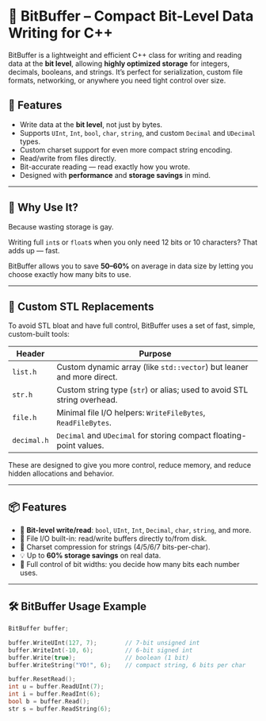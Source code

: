 

# 🧠 BitBuffer – Compact Bit-Level Data Writing for C++

BitBuffer is a lightweight and efficient C++ class for writing and reading data at the **bit level**, allowing **highly optimized storage** for integers, decimals, booleans, and strings. It’s perfect for serialization, custom file formats, networking, or anywhere you need tight control over size.

## 🚀 Features

- Write data at the **bit level**, not just by bytes.
- Supports `UInt`, `Int`, `bool`, `char`, `string`, and custom `Decimal` and `UDecimal` types.
- Custom charset support for even more compact string encoding.
- Read/write from files directly.
- Bit-accurate reading — read exactly how you wrote.
- Designed with **performance** and **storage savings** in mind.

---

## 🧩 Why Use It?

Because wasting storage is gay.

Writing full `int`s or `float`s when you only need 12 bits or 10 characters? That adds up — fast.

BitBuffer allows you to save **50–60%** on average in data size by letting you choose exactly how many bits to use.

---

## 🔧 Custom STL Replacements

To avoid STL bloat and have full control, BitBuffer uses a set of fast, simple, custom-built tools:

| Header       | Purpose                                                                 |
|--------------|-------------------------------------------------------------------------|
| `list.h`     | Custom dynamic array (like `std::vector`) but leaner and more direct.   |
| `str.h`      | Custom string type (`str`) or alias; used to avoid STL string overhead. |
| `file.h`     | Minimal file I/O helpers: `WriteFileBytes`, `ReadFileBytes`.            |
| `decimal.h`  | `Decimal` and `UDecimal` for storing compact floating-point values.     |

These are designed to give you more control, reduce memory, and reduce hidden allocations and behavior.

---

## 📦 Features

- 🔬 **Bit-level write/read**: `bool`, `UInt`, `Int`, `Decimal`, `char`, `string`, and more.
- 💾 File I/O built-in: read/write buffers directly to/from disk.
- 🧠 Charset compression for strings (4/5/6/7 bits-per-char).
- 💡 Up to **60% storage savings** on real data.
- 📏 Full control of bit widths: you decide how many bits each number uses.

---

## 🛠️ BitBuffer Usage Example

```cpp
BitBuffer buffer;

buffer.WriteUInt(127, 7);        // 7-bit unsigned int
buffer.WriteInt(-10, 6);         // 6-bit signed int
buffer.Write(true);              // boolean (1 bit)
buffer.WriteString("YO!", 6);    // compact string, 6 bits per char

buffer.ResetRead();
int u = buffer.ReadUInt(7);
int i = buffer.ReadInt(6);
bool b = buffer.Read();
str s = buffer.ReadString(6);
